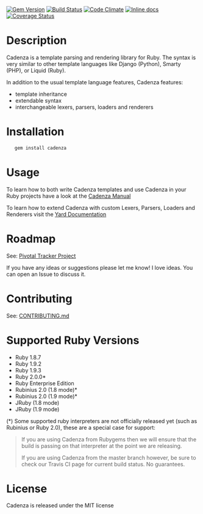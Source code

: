 [![Gem Version](https://badge.fury.io/rb/cadenza.png)](http://badge.fury.io/rb/cadenza)
[![Build Status](https://secure.travis-ci.org/whoward/cadenza.png?branch=master)](http://travis-ci.org/whoward/cadenza)
[![Code Climate](https://codeclimate.com/github/whoward/cadenza.png)](https://codeclimate.com/github/whoward/cadenza)
[![Inline docs](http://inch-ci.org/github/whoward/cadenza.png)](http://inch-ci.org/github/whoward/cadenza)
[![Coverage Status](https://coveralls.io/repos/whoward/cadenza/badge.svg?branch=master)](https://coveralls.io/r/whoward/cadenza?branch=master)

# Description

Cadenza is a template parsing and rendering library for Ruby.  The syntax is very
similar to other template languages like Django (Python), Smarty (PHP), or Liquid (Ruby).

In addition to the usual template language features, Cadenza features:

- template inheritance
- extendable syntax
- interchangeable lexers, parsers, loaders and renderers

# Installation

```bash
   gem install cadenza
```

# Usage

To learn how to both write Cadenza templates and use Cadenza in your Ruby 
projects have a look at the [Cadenza Manual](http://cadenza-manual.herokuapp.com/)

To learn how to extend Cadenza with custom Lexers, Parsers, Loaders and Renderers
visit the [Yard Documentation](http://rubydoc.info/github/whoward/Cadenza/)

# Roadmap

See: [Pivotal Tracker Project](https://www.pivotaltracker.com/projects/211737)

If you have any ideas or suggestions please let me know! I love ideas. You can open an Issue to discuss it.

# Contributing

See: [CONTRIBUTING.md](http://github.com/whoward/cadenza/tree/master/CONTRIBUTING.md)

# Supported Ruby Versions

- Ruby 1.8.7
- Ruby 1.9.2
- Ruby 1.9.3
- Ruby 2.0.0*
- Ruby Enterprise Edition
- Rubinius 2.0 (1.8 mode)*
- Rubinius 2.0 (1.9 mode)*
- JRuby (1.8 mode)
- JRuby (1.9 mode)

(*) Some supported ruby interpreters are not officially released yet (such as Rubinius or Ruby 2.0), these
are a special case for support:

> If you are using Cadenza from Rubygems then we will ensure that the build is passing on that interpreter 
> at the point we are releasing.
>
> If you are using Cadenza from the master branch however, be sure to check our Travis CI page for current 
> build status.  No guarantees.

# License

Cadenza is released under the MIT license
